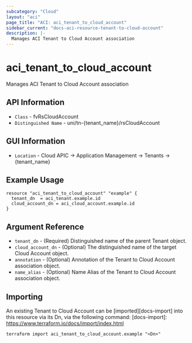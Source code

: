 ```yaml
---
subcategory: "Cloud"
layout: "aci"
page_title: "ACI: aci_tenant_to_cloud_account"
sidebar_current: "docs-aci-resource-tenant-to-cloud-account"
description: |-
  Manages ACI Tenant to Cloud Account association
---
```


# aci_tenant_to_cloud_account #

Manages ACI Tenant to Cloud Account association

## API Information ##

* `Class` - fvRsCloudAccount
* `Distinguished Name` - uni/tn-{tenant_name}/rsCloudAccount

## GUI Information ##

* `Location` - Cloud APIC -> Application Management -> Tenants  -> {tenant_name}


## Example Usage ##

```hcl
resource "aci_tenant_to_cloud_account" "example" {
  tenant_dn  = aci_tenant.example.id
  cloud_account_dn = aci_cloud_account.example.id
}
```

## Argument Reference ##

* `tenant_dn` - (Required) Distinguished name of the parent Tenant object.
* `cloud_account_dn` - (Optional) The distinguished name of the target Cloud Account object.
* `annotation` - (Optional) Annotation of the Tenant to Cloud Account association object.
* `name_alias` - (Optional) Name Alias of the Tenant to Cloud Account association object.


## Importing ##

An existing Tenant to Cloud Account can be [imported][docs-import] into this resource via its Dn, via the following command:
[docs-import]: https://www.terraform.io/docs/import/index.html


```
terraform import aci_tenant_to_cloud_account.example "<Dn>"
```